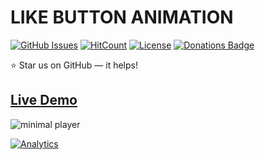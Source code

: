 # LIKE BUTTON ANIMATION

[![GitHub Issues](https://img.shields.io/badge/contributions-welcome-brightgreen.svg?style=flat)](https://github.com/alikinvv/like-animation/issues)  [![HitCount](http://hits.dwyl.com/alikinvv/like-animation.svg)](http://hits.dwyl.com/alikinvv/like-animation)  [![License](https://img.shields.io/badge/license-MIT-blue.svg)](https://opensource.org/licenses/MIT)  [![Donations Badge](https://yourdonation.rocks/images/badge.svg)](https://www.paypal.me/alikinvv)

:star: Star us on GitHub — it helps!

## [Live Demo](http://alikinvv.github.io/like-animation/build)

![minimal player](https://cdn.dribbble.com/users/1773016/screenshots/6527526/2.gif)

[![Analytics](https://ga-beacon.appspot.com/UA-31485994-5/like-animation-repo)](https://github.com/alikinvv/like-animation)
